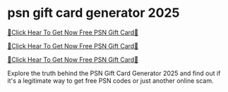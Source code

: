 # psn gift card generator 2025
[🎁Click Hear To Get Now Free PSN Gift Card🎁](https://my.geniusonlinemarketer.com/)

[🎁Click Hear To Get Now Free PSN Gift Card🎁](https://my.geniusonlinemarketer.com/)

[🎁Click Hear To Get Now Free PSN Gift Card🎁](https://my.geniusonlinemarketer.com/)

Explore the truth behind the PSN Gift Card Generator 2025 and find out if it's a legitimate way to get free PSN codes or just another online scam.
